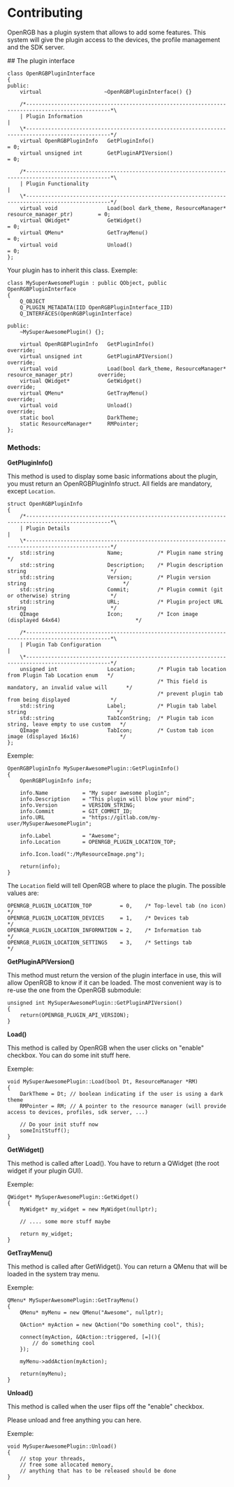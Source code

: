 # Contributing

OpenRGB has a plugin system that allows to add some features. This system will give the plugin access to the devices, the profile management and the SDK server.

## The plugin interface

```
class OpenRGBPluginInterface
{
public:
    virtual                    ~OpenRGBPluginInterface() {}

    /*-------------------------------------------------------------------------------------------------*\
    | Plugin Information                                                                                |
    \*-------------------------------------------------------------------------------------------------*/
    virtual OpenRGBPluginInfo   GetPluginInfo()                                                     = 0;
    virtual unsigned int        GetPluginAPIVersion()                                               = 0;

    /*-------------------------------------------------------------------------------------------------*\
    | Plugin Functionality                                                                              |
    \*-------------------------------------------------------------------------------------------------*/
    virtual void                Load(bool dark_theme, ResourceManager* resource_manager_ptr)        = 0;
    virtual QWidget*            GetWidget()                                                         = 0;
    virtual QMenu*              GetTrayMenu()                                                       = 0;
    virtual void                Unload()                                                            = 0;
};
```

Your plugin has to inherit this class. Exemple:

```
class MySuperAwesomePlugin : public QObject, public OpenRGBPluginInterface
{
    Q_OBJECT
    Q_PLUGIN_METADATA(IID OpenRGBPluginInterface_IID)
    Q_INTERFACES(OpenRGBPluginInterface)

public:
    ~MySuperAwesomePlugin() {};

    virtual OpenRGBPluginInfo   GetPluginInfo()                                                     override;
    virtual unsigned int        GetPluginAPIVersion()                                               override;
    virtual void                Load(bool dark_theme, ResourceManager* resource_manager_ptr)        override;
    virtual QWidget*            GetWidget()                                                         override;
    virtual QMenu*              GetTrayMenu()                                                       override;
    virtual void                Unload()                                                            override;
    static bool                 DarkTheme;
    static ResourceManager*     RMPointer;
};
```



### Methods:

**GetPluginInfo()**

This method is used to display some basic informations about the plugin, you must return an OpenRGBPluginInfo struct. All fields are mandatory, except `Location`.

```
struct OpenRGBPluginInfo
{
    /*-------------------------------------------------------------------------------------------------*\
    | Plugin Details                                                                                    |
    \*-------------------------------------------------------------------------------------------------*/
    std::string                 Name;           /* Plugin name string                                  */
    std::string                 Description;    /* Plugin description string                           */
    std::string                 Version;        /* Plugin version string                               */
    std::string                 Commit;         /* Plugin commit (git or otherwise) string             */
    std::string                 URL;            /* Plugin project URL string                           */
    QImage                      Icon;           /* Icon image (displayed 64x64)                        */

    /*-------------------------------------------------------------------------------------------------*\
    | Plugin Tab Configuration                                                                          |
    \*-------------------------------------------------------------------------------------------------*/
    unsigned int                Location;       /* Plugin tab location from Plugin Tab Location enum   */
                                                /* This field is mandatory, an invalid value will      */
                                                /* prevent plugin tab from being displayed             */
    std::string                 Label;          /* Plugin tab label string                             */
    std::string                 TabIconString;  /* Plugin tab icon string, leave empty to use custom   */
    QImage                      TabIcon;        /* Custom tab icon image (displayed 16x16)             */
};

```

Exemple:

```
OpenRGBPluginInfo MySuperAwesomePlugin::GetPluginInfo()
{
    OpenRGBPluginInfo info;

    info.Name           = "My super awesome plugin";
    info.Description    = "This plugin will blow your mind";
    info.Version        = VERSION_STRING;
    info.Commit         = GIT_COMMIT_ID;
    info.URL            = "https://gitlab.com/my-user/MySuperAwesomePlugin";

    info.Label          = "Awesome";
    info.Location       = OPENRGB_PLUGIN_LOCATION_TOP;

    info.Icon.load(":/MyResourceImage.png");

    return(info);
}
```

The `Location` field will tell OpenRGB where to place the plugin. The possible values are:

```
OPENRGB_PLUGIN_LOCATION_TOP         = 0,    /* Top-level tab (no icon)                             */
OPENRGB_PLUGIN_LOCATION_DEVICES     = 1,    /* Devices tab                                         */
OPENRGB_PLUGIN_LOCATION_INFORMATION = 2,    /* Information tab                                     */
OPENRGB_PLUGIN_LOCATION_SETTINGS    = 3,    /* Settings tab                                        */
```

**GetPluginAPIVersion()**

This method must return the version of the plugin interface in use, this will allow OpenRGB to know if it can be loaded. The most convenient way is to re-use the one from the OpenRGB submodule:

```
unsigned int MySuperAwesomePlugin::GetPluginAPIVersion()
{
    return(OPENRGB_PLUGIN_API_VERSION);
}
```

**Load()**

This method is called by OpenRGB when the user clicks on "enable" checkbox. You can do some init stuff here.

Exemple:

```
void MySuperAwesomePlugin::Load(bool Dt, ResourceManager *RM)
{
    DarkTheme = Dt; // boolean indicating if the user is using a dark theme
    RMPointer = RM; // A pointer to the resource manager (will provide access to devices, profiles, sdk server, ...)
    
    // Do your init stuff now
    someInitStuff();
}
```

**GetWidget()**

This method is called after Load(). You have to return a QWidget (the root widget if your plugin GUI).

Exemple:

```
QWidget* MySuperAwesomePlugin::GetWidget()
{
    MyWidget* my_widget = new MyWidget(nullptr);
    
    // .... some more stuff maybe
    
    return my_widget;    
}
```

**GetTrayMenu()**

This method is called after GetWidget(). You can return a QMenu that will be loaded in the system tray menu.

Exemple:

```
QMenu* MySuperAwesomePlugin::GetTrayMenu()
{
    QMenu* myMenu = new QMenu("Awesome", nullptr);

    QAction* myAction = new QAction("Do something cool", this);

    connect(myAction, &QAction::triggered, [=](){
        // do something cool
    });

    myMenu->addAction(myAction);

    return(myMenu);
}
```

**Unload()**

This method is called when the user flips off the "enable" checkbox.

Please unload and free anything you can here.


Exemple:

```
void MySuperAwesomePlugin::Unload()
{
    // stop your threads,
    // free some allocated memory,
    // anything that has to be released should be done
}
```

